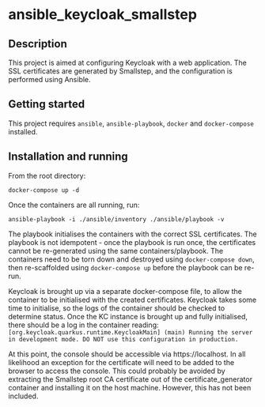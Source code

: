 # ansible_keycloak_smallstep

## Description
This project is aimed at configuring Keycloak with a web application. The SSL certificates are generated by Smallstep, and the configuration is performed using Ansible.

## Getting started
This project requires `ansible`, `ansible-playbook`, `docker` and `docker-compose` installed.

## Installation and running
From the root directory:

`docker-compose up -d`

Once the containers are all running, run:

`ansible-playbook -i ./ansible/inventory ./ansible/playbook -v`

The playbook initialises the containers with the correct SSL certificates. 
The playbook is not idempotent - once the playbook is run once, the certificates cannot be re-generated using the same containers/playbook.
The containers need to be torn down and destroyed using `docker-compose down`, then re-scaffolded using `docker-compose up` before the playbook can be re-run.

Keycloak is brought up via a separate docker-compose file, to allow the container to be initialised with the created certificates. Keycloak takes some time to initialise, so the logs of the container should be checked to determine status.
Once the KC instance is brought up and fully initialised, there should be a log in the container reading:
` [org.keycloak.quarkus.runtime.KeycloakMain] (main) Running the server in development mode. DO NOT use this configuration in production.`

At this point, the console should be accessible via https://localhost. In all likelihood an exception for the certificate will need to be added to the browser to access the console.
This could probably be avoided by extracting the Smallstep root CA certificate out of the certificate_generator container and installing it on the host machine. However, this has not been included.
